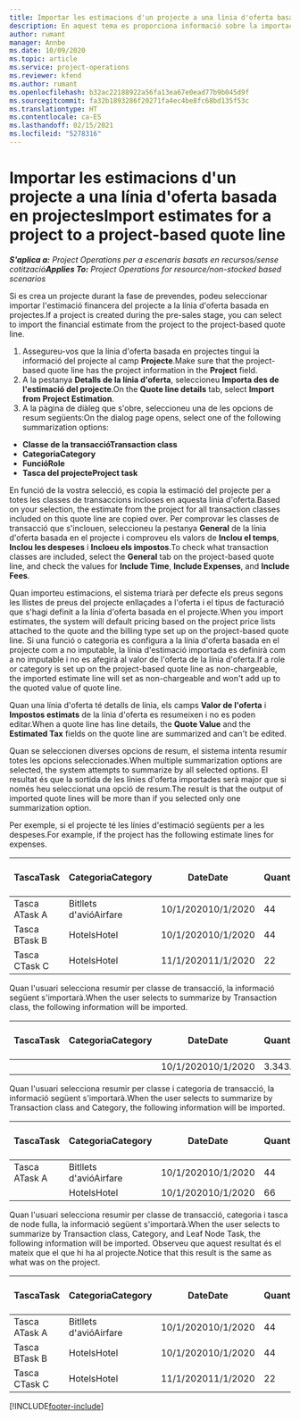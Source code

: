 ```yaml
---
title: Importar les estimacions d'un projecte a una línia d'oferta basada en projectes
description: En aquest tema es proporciona informació sobre la importació d'estimacions d'un projecte a una línia d'oferta.
author: rumant
manager: Annbe
ms.date: 10/09/2020
ms.topic: article
ms.service: project-operations
ms.reviewer: kfend
ms.author: rumant
ms.openlocfilehash: b32ac22188922a56fa13ea67e0ead77b9b045d9f
ms.sourcegitcommit: fa32b1893286f20271fa4ec4be8fc68bd135f53c
ms.translationtype: HT
ms.contentlocale: ca-ES
ms.lasthandoff: 02/15/2021
ms.locfileid: "5278316"
---
```

# <a name="import-estimates-for-a-project-to-a-project-based-quote-line"></a><span data-ttu-id="617f4-103">Importar les estimacions d'un projecte a una línia d'oferta basada en projectes</span><span class="sxs-lookup"><span data-stu-id="617f4-103">Import estimates for a project to a project-based quote line</span></span>

<span data-ttu-id="617f4-104">_**S'aplica a:** Project Operations per a escenaris basats en recursos/sense cotització_</span><span class="sxs-lookup"><span data-stu-id="617f4-104">_**Applies To:** Project Operations for resource/non-stocked based scenarios_</span></span>


<span data-ttu-id="617f4-105">Si es crea un projecte durant la fase de prevendes, podeu seleccionar importar l'estimació financera del projecte a la línia d'oferta basada en projectes.</span><span class="sxs-lookup"><span data-stu-id="617f4-105">If a project is created during the pre-sales stage, you can select to import the financial estimate from the project to the project-based quote line.</span></span>

1. <span data-ttu-id="617f4-106">Assegureu-vos que la línia d'oferta basada en projectes tingui la informació del projecte al camp **Projecte**.</span><span class="sxs-lookup"><span data-stu-id="617f4-106">Make sure that the project-based quote line has the project information in the **Project** field.</span></span>
2. <span data-ttu-id="617f4-107">A la pestanya **Detalls de la línia d'oferta**, seleccioneu **Importa des de l'estimació del projecte**.</span><span class="sxs-lookup"><span data-stu-id="617f4-107">On the **Quote line details** tab, select **Import from Project Estimation**.</span></span>
3. <span data-ttu-id="617f4-108">A la pàgina de diàleg que s'obre, seleccioneu una de les opcions de resum següents:</span><span class="sxs-lookup"><span data-stu-id="617f4-108">On the dialog page opens, select one of the following summarization options:</span></span>

  - <span data-ttu-id="617f4-109">**Classe de la transacció**</span><span class="sxs-lookup"><span data-stu-id="617f4-109">**Transaction class**</span></span>
  - <span data-ttu-id="617f4-110">**Categoria**</span><span class="sxs-lookup"><span data-stu-id="617f4-110">**Category**</span></span>
  - <span data-ttu-id="617f4-111">**Funció**</span><span class="sxs-lookup"><span data-stu-id="617f4-111">**Role**</span></span> 
  - <span data-ttu-id="617f4-112">**Tasca del projecte**</span><span class="sxs-lookup"><span data-stu-id="617f4-112">**Project task**</span></span>

<span data-ttu-id="617f4-113">En funció de la vostra selecció, es copia la estimació del projecte per a totes les classes de transaccions incloses en aquesta línia d'oferta.</span><span class="sxs-lookup"><span data-stu-id="617f4-113">Based on your selection, the estimate from the project for all transaction classes included on this quote line are copied over.</span></span> <span data-ttu-id="617f4-114">Per comprovar les classes de transacció que s'inclouen, seleccioneu la pestanya **General** de la línia d'oferta basada en el projecte i comproveu els valors de **Inclou el temps**, **Inclou les despeses** i **Incloeu els impostos**.</span><span class="sxs-lookup"><span data-stu-id="617f4-114">To check what transaction classes are included, select the **General** tab on the project-based quote line, and check the values for **Include Time**, **Include Expenses**, and **Include Fees**.</span></span>

<span data-ttu-id="617f4-115">Quan importeu estimacions, el sistema triarà per defecte els preus segons les llistes de preus del projecte enllaçades a l'oferta i el tipus de facturació que s'hagi definit a la línia d'oferta basada en el projecte.</span><span class="sxs-lookup"><span data-stu-id="617f4-115">When you import estimates, the system will default pricing based on the project price lists attached to the quote and the billing type set up on the project-based quote line.</span></span> <span data-ttu-id="617f4-116">Si una funció o categoria es configura a la línia d'oferta basada en el projecte com a no imputable, la línia d'estimació importada es definirà com a no imputable i no es afegirà al valor de l'oferta de la línia d'oferta.</span><span class="sxs-lookup"><span data-stu-id="617f4-116">If a role or category is set up on the project-based quote line as non-chargeable, the imported estimate line will set as non-chargeable and won't add up to the quoted value of quote line.</span></span>

<span data-ttu-id="617f4-117">Quan una línia d'oferta té detalls de línia, els camps **Valor de l'oferta** i **Impostos estimats** de la línia d'oferta es resumeixen i no es poden editar.</span><span class="sxs-lookup"><span data-stu-id="617f4-117">When a quote line has line details, the **Quote Value** and the **Estimated Tax** fields on the quote line are summarized and can't be edited.</span></span>

<span data-ttu-id="617f4-118">Quan se seleccionen diverses opcions de resum, el sistema intenta resumir totes les opcions seleccionades.</span><span class="sxs-lookup"><span data-stu-id="617f4-118">When multiple summarization options are selected, the system attempts to summarize by all selected options.</span></span> <span data-ttu-id="617f4-119">El resultat és que la sortida de les línies d'oferta importades serà major que si només heu seleccionat una opció de resum.</span><span class="sxs-lookup"><span data-stu-id="617f4-119">The result is that the output of imported quote lines will be more than if you selected only one summarization option.</span></span>

<span data-ttu-id="617f4-120">Per exemple, si el projecte té les línies d'estimació següents per a les despeses.</span><span class="sxs-lookup"><span data-stu-id="617f4-120">For example, if the project has the following estimate lines for expenses.</span></span>

| <span data-ttu-id="617f4-121">Tasca</span><span class="sxs-lookup"><span data-stu-id="617f4-121">Task</span></span> | <span data-ttu-id="617f4-122">Categoria</span><span class="sxs-lookup"><span data-stu-id="617f4-122">Category</span></span> | <span data-ttu-id="617f4-123">Date</span><span class="sxs-lookup"><span data-stu-id="617f4-123">Date</span></span> | <span data-ttu-id="617f4-124">Quantitat</span><span class="sxs-lookup"><span data-stu-id="617f4-124">Quantity</span></span> | <span data-ttu-id="617f4-125">Preu per unitat</span><span class="sxs-lookup"><span data-stu-id="617f4-125">Unit price</span></span> | <span data-ttu-id="617f4-126">Import</span><span class="sxs-lookup"><span data-stu-id="617f4-126">Amount</span></span> |
| --- | --- | --- | --- | --- | --- |
| <span data-ttu-id="617f4-127">Tasca A</span><span class="sxs-lookup"><span data-stu-id="617f4-127">Task A</span></span> | <span data-ttu-id="617f4-128">Bitllets d'avió</span><span class="sxs-lookup"><span data-stu-id="617f4-128">Airfare</span></span> | <span data-ttu-id="617f4-129">10/1/2020</span><span class="sxs-lookup"><span data-stu-id="617f4-129">10/1/2020</span></span> | <span data-ttu-id="617f4-130">4</span><span class="sxs-lookup"><span data-stu-id="617f4-130">4</span></span> | <span data-ttu-id="617f4-131">400</span><span class="sxs-lookup"><span data-stu-id="617f4-131">400</span></span> | <span data-ttu-id="617f4-132">1600</span><span class="sxs-lookup"><span data-stu-id="617f4-132">1600</span></span> |
| <span data-ttu-id="617f4-133">Tasca B</span><span class="sxs-lookup"><span data-stu-id="617f4-133">Task B</span></span> | <span data-ttu-id="617f4-134">Hotels</span><span class="sxs-lookup"><span data-stu-id="617f4-134">Hotel</span></span> | <span data-ttu-id="617f4-135">10/1/2020</span><span class="sxs-lookup"><span data-stu-id="617f4-135">10/1/2020</span></span> | <span data-ttu-id="617f4-136">4</span><span class="sxs-lookup"><span data-stu-id="617f4-136">4</span></span> | <span data-ttu-id="617f4-137">200</span><span class="sxs-lookup"><span data-stu-id="617f4-137">200</span></span> | <span data-ttu-id="617f4-138">800</span><span class="sxs-lookup"><span data-stu-id="617f4-138">800</span></span> |
| <span data-ttu-id="617f4-139">Tasca C</span><span class="sxs-lookup"><span data-stu-id="617f4-139">Task C</span></span> | <span data-ttu-id="617f4-140">Hotels</span><span class="sxs-lookup"><span data-stu-id="617f4-140">Hotel</span></span> | <span data-ttu-id="617f4-141">11/1/2020</span><span class="sxs-lookup"><span data-stu-id="617f4-141">11/1/2020</span></span> | <span data-ttu-id="617f4-142">2</span><span class="sxs-lookup"><span data-stu-id="617f4-142">2</span></span> | <span data-ttu-id="617f4-143">200</span><span class="sxs-lookup"><span data-stu-id="617f4-143">200</span></span> | <span data-ttu-id="617f4-144">400</span><span class="sxs-lookup"><span data-stu-id="617f4-144">400</span></span> |

<span data-ttu-id="617f4-145">Quan l'usuari selecciona resumir per classe de transacció, la informació següent s'importarà.</span><span class="sxs-lookup"><span data-stu-id="617f4-145">When the user selects to summarize by Transaction class, the following information will be imported.</span></span>

| <span data-ttu-id="617f4-146">Tasca</span><span class="sxs-lookup"><span data-stu-id="617f4-146">Task</span></span> | <span data-ttu-id="617f4-147">Categoria</span><span class="sxs-lookup"><span data-stu-id="617f4-147">Category</span></span> | <span data-ttu-id="617f4-148">Date</span><span class="sxs-lookup"><span data-stu-id="617f4-148">Date</span></span> | <span data-ttu-id="617f4-149">Quantitat</span><span class="sxs-lookup"><span data-stu-id="617f4-149">Quantity</span></span> | <span data-ttu-id="617f4-150">Preu per unitat</span><span class="sxs-lookup"><span data-stu-id="617f4-150">Unit price</span></span> | <span data-ttu-id="617f4-151">Import</span><span class="sxs-lookup"><span data-stu-id="617f4-151">Amount</span></span> |
| --- | --- | --- | --- | --- | --- |
| | | <span data-ttu-id="617f4-152">10/1/2020</span><span class="sxs-lookup"><span data-stu-id="617f4-152">10/1/2020</span></span> | <span data-ttu-id="617f4-153">3.34</span><span class="sxs-lookup"><span data-stu-id="617f4-153">3.34</span></span> | <span data-ttu-id="617f4-154">840</span><span class="sxs-lookup"><span data-stu-id="617f4-154">840</span></span> | <span data-ttu-id="617f4-155">2800</span><span class="sxs-lookup"><span data-stu-id="617f4-155">2800</span></span> |

<span data-ttu-id="617f4-156">Quan l'usuari selecciona resumir per classe i categoria de transacció, la informació següent s'importarà.</span><span class="sxs-lookup"><span data-stu-id="617f4-156">When the user selects to summarize by Transaction class and Category, the following information will be imported.</span></span>

| <span data-ttu-id="617f4-157">Tasca</span><span class="sxs-lookup"><span data-stu-id="617f4-157">Task</span></span> | <span data-ttu-id="617f4-158">Categoria</span><span class="sxs-lookup"><span data-stu-id="617f4-158">Category</span></span> | <span data-ttu-id="617f4-159">Date</span><span class="sxs-lookup"><span data-stu-id="617f4-159">Date</span></span> | <span data-ttu-id="617f4-160">Quantitat</span><span class="sxs-lookup"><span data-stu-id="617f4-160">Quantity</span></span> | <span data-ttu-id="617f4-161">Preu per unitat</span><span class="sxs-lookup"><span data-stu-id="617f4-161">Unit price</span></span> | <span data-ttu-id="617f4-162">Import</span><span class="sxs-lookup"><span data-stu-id="617f4-162">Amount</span></span> |
| --- | --- | --- | --- | --- | --- |
| <span data-ttu-id="617f4-163">Tasca A</span><span class="sxs-lookup"><span data-stu-id="617f4-163">Task A</span></span> | <span data-ttu-id="617f4-164">Bitllets d'avió</span><span class="sxs-lookup"><span data-stu-id="617f4-164">Airfare</span></span> | <span data-ttu-id="617f4-165">10/1/2020</span><span class="sxs-lookup"><span data-stu-id="617f4-165">10/1/2020</span></span> | <span data-ttu-id="617f4-166">4</span><span class="sxs-lookup"><span data-stu-id="617f4-166">4</span></span> | <span data-ttu-id="617f4-167">400</span><span class="sxs-lookup"><span data-stu-id="617f4-167">400</span></span> | <span data-ttu-id="617f4-168">1600</span><span class="sxs-lookup"><span data-stu-id="617f4-168">1600</span></span> |
| | <span data-ttu-id="617f4-169">Hotels</span><span class="sxs-lookup"><span data-stu-id="617f4-169">Hotel</span></span> | <span data-ttu-id="617f4-170">10/1/2020</span><span class="sxs-lookup"><span data-stu-id="617f4-170">10/1/2020</span></span> | <span data-ttu-id="617f4-171">6</span><span class="sxs-lookup"><span data-stu-id="617f4-171">6</span></span> | <span data-ttu-id="617f4-172">200</span><span class="sxs-lookup"><span data-stu-id="617f4-172">200</span></span> | <span data-ttu-id="617f4-173">1200</span><span class="sxs-lookup"><span data-stu-id="617f4-173">1200</span></span> |

<span data-ttu-id="617f4-174">Quan l'usuari selecciona resumir per classe de transacció, categoria i tasca de node fulla, la informació següent s'importarà.</span><span class="sxs-lookup"><span data-stu-id="617f4-174">When the user selects to summarize by Transaction class, Category, and Leaf Node Task, the following information will be imported.</span></span> <span data-ttu-id="617f4-175">Observeu que aquest resultat és el mateix que el que hi ha al projecte.</span><span class="sxs-lookup"><span data-stu-id="617f4-175">Notice that this result is the same as what was on the project.</span></span>

| <span data-ttu-id="617f4-176">Tasca</span><span class="sxs-lookup"><span data-stu-id="617f4-176">Task</span></span> | <span data-ttu-id="617f4-177">Categoria</span><span class="sxs-lookup"><span data-stu-id="617f4-177">Category</span></span> | <span data-ttu-id="617f4-178">Date</span><span class="sxs-lookup"><span data-stu-id="617f4-178">Date</span></span> | <span data-ttu-id="617f4-179">Quantitat</span><span class="sxs-lookup"><span data-stu-id="617f4-179">Quantity</span></span> | <span data-ttu-id="617f4-180">Preu per unitat</span><span class="sxs-lookup"><span data-stu-id="617f4-180">Unit price</span></span> | <span data-ttu-id="617f4-181">Import</span><span class="sxs-lookup"><span data-stu-id="617f4-181">Amount</span></span> |
| --- | --- | --- | --- | --- | --- |
| <span data-ttu-id="617f4-182">Tasca A</span><span class="sxs-lookup"><span data-stu-id="617f4-182">Task A</span></span> | <span data-ttu-id="617f4-183">Bitllets d'avió</span><span class="sxs-lookup"><span data-stu-id="617f4-183">Airfare</span></span> | <span data-ttu-id="617f4-184">10/1/2020</span><span class="sxs-lookup"><span data-stu-id="617f4-184">10/1/2020</span></span> | <span data-ttu-id="617f4-185">4</span><span class="sxs-lookup"><span data-stu-id="617f4-185">4</span></span> | <span data-ttu-id="617f4-186">400</span><span class="sxs-lookup"><span data-stu-id="617f4-186">400</span></span> | <span data-ttu-id="617f4-187">1600</span><span class="sxs-lookup"><span data-stu-id="617f4-187">1600</span></span> |
| <span data-ttu-id="617f4-188">Tasca B</span><span class="sxs-lookup"><span data-stu-id="617f4-188">Task B</span></span> | <span data-ttu-id="617f4-189">Hotels</span><span class="sxs-lookup"><span data-stu-id="617f4-189">Hotel</span></span> | <span data-ttu-id="617f4-190">10/1/2020</span><span class="sxs-lookup"><span data-stu-id="617f4-190">10/1/2020</span></span> | <span data-ttu-id="617f4-191">4</span><span class="sxs-lookup"><span data-stu-id="617f4-191">4</span></span> | <span data-ttu-id="617f4-192">200</span><span class="sxs-lookup"><span data-stu-id="617f4-192">200</span></span> | <span data-ttu-id="617f4-193">800</span><span class="sxs-lookup"><span data-stu-id="617f4-193">800</span></span> |
| <span data-ttu-id="617f4-194">Tasca C</span><span class="sxs-lookup"><span data-stu-id="617f4-194">Task C</span></span> | <span data-ttu-id="617f4-195">Hotels</span><span class="sxs-lookup"><span data-stu-id="617f4-195">Hotel</span></span> | <span data-ttu-id="617f4-196">11/1/2020</span><span class="sxs-lookup"><span data-stu-id="617f4-196">11/1/2020</span></span> | <span data-ttu-id="617f4-197">2</span><span class="sxs-lookup"><span data-stu-id="617f4-197">2</span></span> | <span data-ttu-id="617f4-198">200</span><span class="sxs-lookup"><span data-stu-id="617f4-198">200</span></span> | <span data-ttu-id="617f4-199">400</span><span class="sxs-lookup"><span data-stu-id="617f4-199">400</span></span> |


[!INCLUDE[footer-include](../includes/footer-banner.md)]